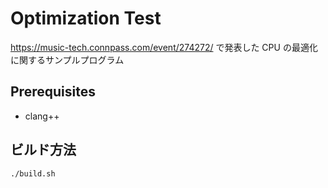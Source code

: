 # Optimization Test

https://music-tech.connpass.com/event/274272/ で発表した CPU の最適化に関するサンプルプログラム

## Prerequisites

* clang++

## ビルド方法

```sh
./build.sh
```
